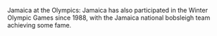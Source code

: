 Jamaica at the Olympics: Jamaica has also participated in the Winter Olympic Games since 1988, with the Jamaica national bobsleigh team achieving some fame.
